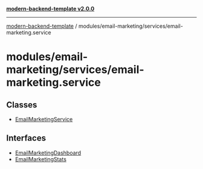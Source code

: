 [**modern-backend-template v2.0.0**](../../../../README.md)

***

[modern-backend-template](../../../../modules.md) / modules/email-marketing/services/email-marketing.service

# modules/email-marketing/services/email-marketing.service

## Classes

- [EmailMarketingService](classes/EmailMarketingService.md)

## Interfaces

- [EmailMarketingDashboard](interfaces/EmailMarketingDashboard.md)
- [EmailMarketingStats](interfaces/EmailMarketingStats.md)
